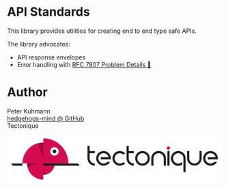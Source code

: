 # API Standards
This library provides utilities for creating end to end type safe APIs.

The library advocates:
- API response envelopes
- Error handling with [RFC 7807 Problem Details 🔗](https://www.rfc-editor.org/rfc/rfc7807)

# Author

Peter Kuhmann
<br>[hedgehogs-mind @ GitHub](https://github.com/hedgehogs-mind)
<br>Tectonique

![Tectonique Logo](.assets/tectonique-small.png)
